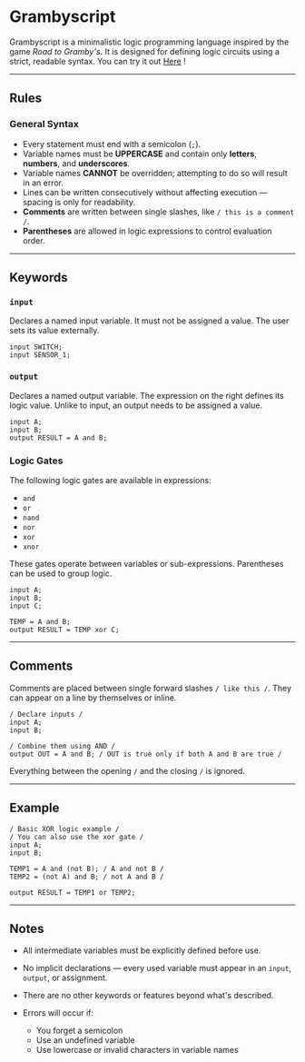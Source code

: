 # Grambyscript

Grambyscript is a minimalistic logic programming language inspired by the game *Road to Gramby's*. It is designed for defining logic circuits using a strict, readable syntax.
You can try it out [Here](https://ghosteined.github.io/GrambyScript/Web/) !

---

## Rules

### General Syntax

- Every statement must end with a semicolon (`;`).
- Variable names must be **UPPERCASE** and contain only **letters**, **numbers**, and **underscores**.
- Variable names **CANNOT** be overridden; attempting to do so will result in an error.
- Lines can be written consecutively without affecting execution — spacing is only for readability.
- **Comments** are written between single slashes, like `/ this is a comment /`.
- **Parentheses** are allowed in logic expressions to control evaluation order.

---

## Keywords

### `input`

Declares a named input variable. It must not be assigned a value. The user sets its value externally.

```gramsby
input SWITCH;
input SENSOR_1;
````

### `output`

Declares a named output variable. The expression on the right defines its logic value.
Unlike to input, an output needs to be assigned a value.

```gramsby
input A;
input B;
output RESULT = A and B;
```

### Logic Gates

The following logic gates are available in expressions:

* `and`
* `or`
* `nand`
* `nor`
* `xor`
* `xnor`

These gates operate between variables or sub-expressions. Parentheses can be used to group logic.

```gramsby
input A;
input B;
input C;

TEMP = A and B;
output RESULT = TEMP xor C;
```

---

## Comments

Comments are placed between single forward slashes `/ like this /`. They can appear on a line by themselves or inline.

```gramsby
/ Declare inputs /
input A;
input B;

/ Combine them using AND /
output OUT = A and B; / OUT is true only if both A and B are true /
```

Everything between the opening `/` and the closing `/` is ignored.

---

## Example

```gramsby
/ Basic XOR logic example /
/ You can also use the xor gate /
input A;
input B;

TEMP1 = A and (not B); / A and not B /
TEMP2 = (not A) and B; / not A and B /

output RESULT = TEMP1 or TEMP2;
```

---

## Notes

* All intermediate variables must be explicitly defined before use.
* No implicit declarations — every used variable must appear in an `input`, `output`, or assignment.
* There are no other keywords or features beyond what's described.
* Errors will occur if:

  * You forget a semicolon
  * Use an undefined variable
  * Use lowercase or invalid characters in variable names